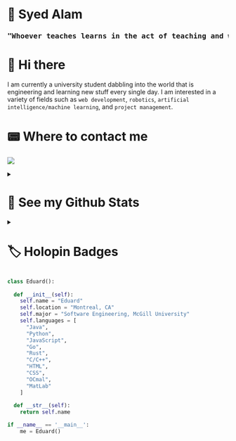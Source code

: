 # 🎾 Syed Alam

<div align="center">
  <h3><pre>"Whoever teaches learns in the act of teaching and whoever learns teaches in the act of learning." ~ Paulo Freire</pre></h3>
</div>

# 👋 Hi there 

I am currently a university student dabbling into the world that is engineering and learning new stuff every single day. I am interested in a variety of fields such as `web development`, `robotics`, `artificial intelligence/machine learning`, and `project management`. 

# 📟 Where to contact me
![](https://img.shields.io/badge/LinkedIn-0077B5?style=for-the-badge&logo=linkedin&logoColor=white&link=https://www.linkedin.com/in/smz-alam/)

<details>
<summary><h1>📄 See my Github Stats</h1></summary>

<a href="https://github.com/anuraghazra/github-readme-stats">
  <img align="center" src="https://streak-stats.demolab.com/?user=smzalam&theme=outrun&hide_border=true" />
</a>
<a href="https://github.com/anuraghazra/convoychat">
  <img align="center" src="https://github-readme-stats.vercel.app/api?username=smzalam&show=prs_merged&show_icons=true&theme=outrun&hide_border=true" />
</a>
<a href="https://github.com/anuraghazra/convoychat">
  <img align="center" src="https://github-readme-stats.vercel.app/api/top-langs/?username=smzalam&langs_count=6&layout=donut"/>
</a>
<a href="https://github.com/ashutosh00710/github-readme-activity-graph">
  <img align="center" src="https://github-readme-activity-graph.vercel.app/graph?username=smzalam&theme=nightowl&hide_border=true"/>
</a>
</details>

<details> 
  <summary><h1>🏷️ Holopin Badges</h1></summary>

  <p><a href="https://holopin.io/@smzalam"><img src="https://holopin.me/smzalam" alt="@smzalam&#39;s Holopin board"></a></p>
</details>

```python
class Eduard():
    
  def __init__(self):
    self.name = "Eduard"
    self.location = "Montreal, CA"
    self.major = "Software Engineering, McGill University"
    self.languages = [
      "Java",
      "Python",
      "JavaScript",
      "Go",
      "Rust",
      "C/C++",
      "HTML",
      "CSS",
      "OCmal",
      "MatLab"
    ]
  
  def __str__(self):
    return self.name

if __name__ == '__main__':
    me = Eduard()
```
<!--
**smzalam/smzalam** is a ✨ _special_ ✨ repository because its `README.md` (this file) appears on your GitHub profile.

Here are some ideas to get you started:

- 🔭 I’m currently working on ...
- 🌱 I’m currently learning ...
- 👯 I’m looking to collaborate on ...
- 🤔 I’m looking for help with ...
- 💬 Ask me about ...
- 📫 How to reach me: ...
- 😄 Pronouns: ...
- ⚡ Fun fact: ...
-->
